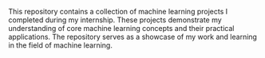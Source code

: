 This repository contains a collection of machine learning projects I completed during my internship. These projects demonstrate my understanding of core machine learning concepts and their practical applications. The repository serves as a showcase of my work and learning in the field of machine learning.
